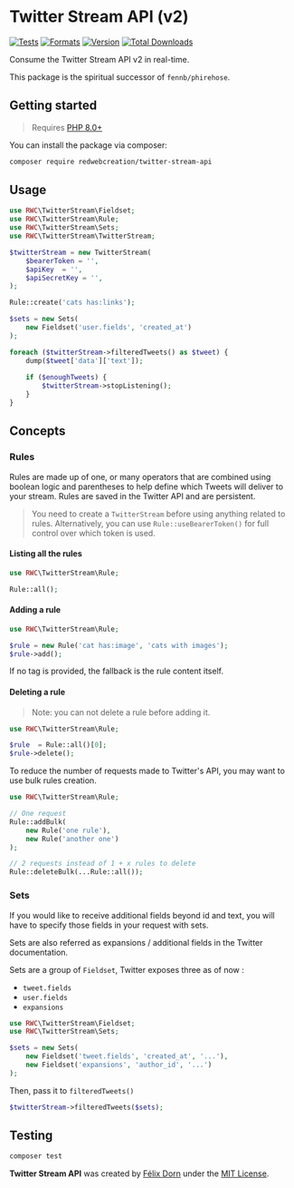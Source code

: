 # Twitter Stream API (v2)

[![Tests](https://github.com/redwebcreation/twitter-stream-api/actions/workflows/tests.yml/badge.svg?branch=master)](https://github.com/redwebcreation/twitter-stream-api/actions/workflows/tests.yml)
[![Formats](https://github.com/redwebcreation/twitter-stream-api/actions/workflows/formats.yml/badge.svg?branch=master)](https://github.com/redwebcreation/twitter-stream-api/actions/workflows/formats.yml)
[![Version](https://poser.pugx.org/redwebcreation/twitter-stream-api/version)](//packagist.org/packages/redwebcreation/twitter-stream-api)
[![Total Downloads](https://poser.pugx.org/redwebcreation/twitter-stream-api/downloads)](//packagist.org/packages/redwebcreation/twitter-stream-api)

Consume the Twitter Stream API v2 in real-time.

This package is the spiritual successor of `fennb/phirehose`.

## Getting started

> Requires [PHP 8.0+](https://www.php.net/releases/)

You can install the package via composer:

```bash
composer require redwebcreation/twitter-stream-api
```

## Usage

```php
use RWC\TwitterStream\Fieldset;
use RWC\TwitterStream\Rule;
use RWC\TwitterStream\Sets;
use RWC\TwitterStream\TwitterStream;

$twitterStream = new TwitterStream(
    $bearerToken = '',
    $apiKey  = '',
    $apiSecretKey = '',
);

Rule::create('cats has:links');

$sets = new Sets(
    new Fieldset('user.fields', 'created_at')
);

foreach ($twitterStream->filteredTweets() as $tweet) {
    dump($tweet['data']['text']);
    
    if ($enoughTweets) {
        $twitterStream->stopListening();
    }
}
```

## Concepts

### Rules

Rules are made up of one, or many operators that are combined using boolean logic and parentheses to help define which
Tweets will deliver to your stream. Rules are saved in the Twitter API and are persistent.

> You need to create a `TwitterStream` before using anything related to rules.
> Alternatively, you can use `Rule::useBearerToken()` for full control over which token is used.

#### Listing all the rules

```php
use RWC\TwitterStream\Rule;

Rule::all();
```

#### Adding a rule

```php
use RWC\TwitterStream\Rule;

$rule = new Rule('cat has:image', 'cats with images');
$rule->add();
```

If no tag is provided, the fallback is the rule content itself.

#### Deleting a rule

> Note: you can not delete a rule before adding it.

```php
use RWC\TwitterStream\Rule;

$rule  = Rule::all()[0];
$rule->delete();
```

To reduce the number of requests made to Twitter's API, you may want to use bulk rules creation.

```php
use RWC\TwitterStream\Rule;

// One request
Rule::addBulk(
    new Rule('one rule'),
    new Rule('another one')
);

// 2 requests instead of 1 + x rules to delete
Rule::deleteBulk(...Rule::all());
```

### Sets

If you would like to receive additional fields beyond id and text, you will have to specify those fields in your request
with sets.

Sets are also referred as expansions / additional fields in the Twitter documentation.

Sets are a group of `Fieldset`, Twitter exposes three as of now :

* `tweet.fields`
* `user.fields`
* `expansions`

```php
use RWC\TwitterStream\Fieldset;
use RWC\TwitterStream\Sets;

$sets = new Sets(
    new Fieldset('tweet.fields', 'created_at', '...'),
    new Fieldset('expansions', 'author_id', '...')
);
```

Then, pass it to `filteredTweets()`

```php
$twitterStream->filteredTweets($sets);
```

## Testing

```bash
composer test
```

**Twitter Stream API** was created by [Félix Dorn](https://twitter.com/afelixdorn) under
the [MIT License](https://opensource.org/licenses/MIT).

<!-- (179) -->